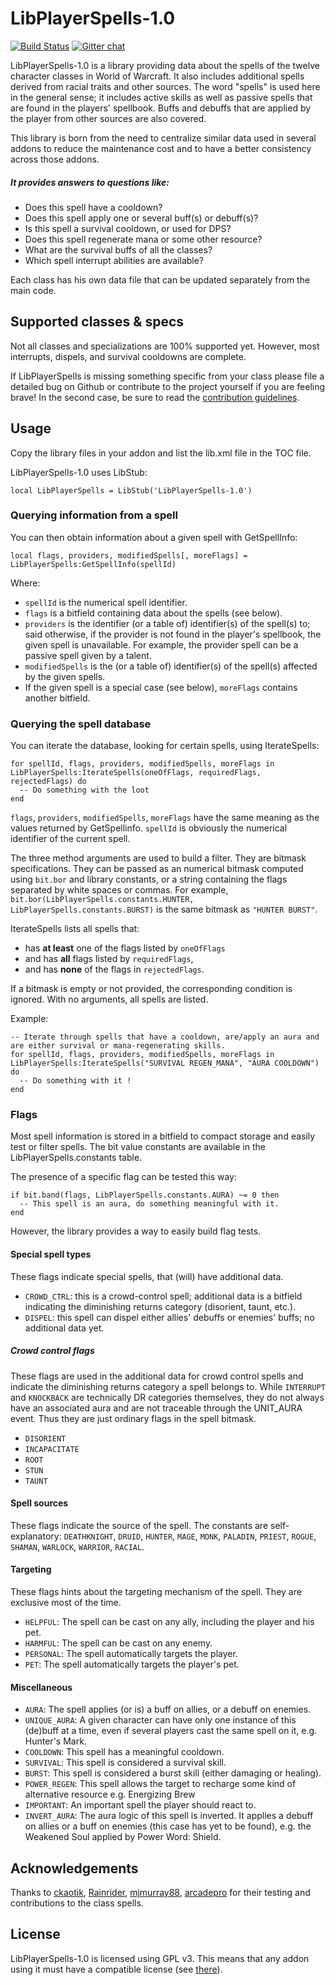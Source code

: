 LibPlayerSpells-1.0
===================

[![Build Status](https://travis-ci.org/AdiAddons/LibPlayerSpells-1.0.svg?branch=master)](https://travis-ci.org/AdiAddons/LibPlayerSpells-1.0) [![Gitter chat](https://badges.gitter.im/Join%20Chat.svg)](https://gitter.im/AdiButtons/LibPlayerSpells-1.0)

LibPlayerSpells-1.0 is a library providing data about the spells of the twelve character classes in World of Warcraft. It also includes additional spells derived from racial traits and other sources. The word "spells" is used here in the general sense; it includes active skills as well as passive spells that are found in the players' spellbook. Buffs and debuffs that are applied by the player from other sources are also covered.

This library is born from the need to centralize similar data used in several addons to reduce the maintenance cost and to have a better consistency across those addons.

##### It provides answers to questions like:

* Does this spell have a cooldown?
* Does this spell apply one or several buff(s) or debuff(s)?
* Is this spell a survival cooldown, or used for DPS?
* Does this spell regenerate mana or some other resource?
* What are the survival buffs of all the classes?
* Which spell interrupt abilities are available?

Each class has his own data file that can be updated separately from the main code.

## Supported classes & specs

Not all classes and specializations are 100% supported yet. However, most interrupts, dispels, and survival cooldowns are complete.

If LibPlayerSpells is missing something specific from your class please file a detailed bug on Github or contribute to the project yourself if you are feeling brave! In the second case, be sure to read the [contribution guidelines](https://github.com/AdiAddons/LibPlayerSpells-1.0/wiki/Contribution-Guidelines).

## Usage

Copy the library files in your addon and list the lib.xml file in the TOC file.

LibPlayerSpells-1.0 uses LibStub:
```
local LibPlayerSpells = LibStub('LibPlayerSpells-1.0')
```
### Querying information from a spell

You can then obtain information about a given spell with GetSpellInfo:
```
local flags, providers, modifiedSpells[, moreFlags] = LibPlayerSpells:GetSpellInfo(spellId)
```
Where:

* `spellId` is the numerical spell identifier.
* `flags` is a bitfield containing data about the spells (see below).
* `providers` is the identifier (or a table of) identifier(s) of the spell(s) to; said otherwise, if the provider is not found in the player's spellbook, the given spell is unavailable. For example, the provider spell can be a passive spell given by a talent.
* `modifiedSpells` is the (or a table of) identifier(s) of the spell(s) affected by the given spells.
* If the given spell is a special case (see below), `moreFlags` contains another bitfield.

### Querying the spell database

You can iterate the database, looking for certain spells, using IterateSpells:
```
for spellId, flags, providers, modifiedSpells, moreFlags in LibPlayerSpells:IterateSpells(oneOfFlags, requiredFlags, rejectedFlags) do
  -- Do something with the loot
end
```
`flags`, `providers`, `modifiedSpells`, `moreFlags` have the same meaning as the values returned by GetSpellinfo. `spellId` is obviously the numerical identifier of the current spell.

The three method arguments are used to build a filter. They are bitmask specifications. They can be passed as an numerical bitmask computed using `bit.bor` and library constants, or a string containing the flags separated by white spaces or commas. For example, `bit.bor(LibPlayerSpells.constants.HUNTER, LibPlayerSpells.constants.BURST)` is the same bitmask as `"HUNTER BURST"`.

IterateSpells lists all spells that:

* has **at least** one of the flags listed by `oneOfFlags`
* and has **all** flags listed by `requiredFlags`,
* and has **none** of the flags in `rejectedFlags`.

If a bitmask is empty or not provided, the corresponding condition is ignored. With no arguments, all spells are listed.

Example:
```
-- Iterate through spells that have a cooldown, are/apply an aura and are either survival or mana-regenerating skills.
for spellId, flags, providers, modifiedSpells, moreFlags in LibPlayerSpells:IterateSpells("SURVIVAL REGEN_MANA", "AURA COOLDOWN") do
  -- Do something with it !
end
```
### Flags

Most spell information is stored in a bitfield to compact storage and easily test or filter spells. The bit value constants are available in the LibPlayerSpells.constants table.

The presence of a specific flag can be tested this way:
```
if bit.band(flags, LibPlayerSpells.constants.AURA) ~= 0 then
  -- This spell is an aura, do something meaningful with it.
end
```

However, the library provides a way to easily build flag tests.

#### Special spell types

These flags indicate special spells, that (will) have additional data.

* `CROWD_CTRL`: this is a crowd-control spell; additional data is a bitfield indicating the diminishing returns category (disorient, taunt, etc.).
* `DISPEL`: this spell can dispel either allies' debuffs or enemies' buffs; no additional data yet.

##### Crowd control flags

These flags are used in the additional data for crowd control spells and indicate the diminishing returns category a spell belongs to. While `INTERRUPT` and `KNOCKBACK` are technically DR categories themselves, they do not always have an associated aura and are not traceable through the UNIT_AURA event. Thus they are just ordinary flags in the spell bitmask.

* `DISORIENT`
* `INCAPACITATE`
* `ROOT`
* `STUN`
* `TAUNT`

#### Spell sources

These flags indicate the source of the spell. The constants are self-explanatory: `DEATHKNIGHT`, `DRUID`, `HUNTER`, `MAGE`, `MONK`, `PALADIN`, `PRIEST`, `ROGUE`, `SHAMAN`, `WARLOCK`, `WARRIOR`, `RACIAL`.

#### Targeting

These flags hints about the targeting mechanism of the spell. They are exclusive most of the time.

* `HELPFUL`: The spell can be cast on any ally, including the player and his pet.
* `HARMFUL`: The spell can be cast on any enemy.
* `PERSONAL`: The spell automatically targets the player.
* `PET`: The spell automatically targets the player's pet.

#### Miscellaneous

* `AURA`: The spell applies (or is) a buff on allies, or a debuff on enemies.
* `UNIQUE_AURA`: A given character can have only one instance of this (de)buff at a time, even if several players cast the same spell on it, e.g. Hunter's Mark.
* `COOLDOWN`: This spell has a meaningful cooldown.
* `SURVIVAL`: This spell is considered a survival skill.
* `BURST`: This spell is considered a burst skill (either damaging or healing).
* `POWER_REGEN`: This spell allows the target to recharge some kind of alternative resource e.g. Energizing Brew
* `IMPORTANT`: An important spell the player should react to.
* `INVERT_AURA`: The aura logic of this spell is inverted. It applies a debuff on allies or a buff on enemies (this case has yet to be found), e.g. the Weakened Soul applied by Power Word: Shield.

## Acknowledgements

Thanks to [ckaotik](https://github.com/ckaotik), [Rainrider](https://github.com/Rainrider), [mjmurray88](https://github.com/mjmurray88), [arcadepro](https://github.com/arcadepro) for their testing and contributions to the class spells.

## License

LibPlayerSpells-1.0 is licensed using GPL v3. This means that any addon using it must have a compatible license (see [there](https://www.gnu.org/licenses/quick-guide-gplv3.html)).
